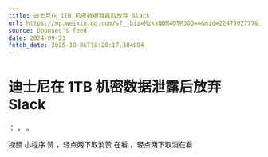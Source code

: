 ```yaml
---
title: 迪士尼在 1TB 机密数据泄露后放弃 Slack
url: https://mp.weixin.qq.com/s?__biz=MzkxNDM4OTM3OQ==&mid=2247502777&idx=5&sn=3a78e07bcbdcb34e33d92d32881f4cae
source: Doonsec's feed
date: 2024-09-23
fetch_date: 2025-10-06T18:20:17.384004
---
```


# 迪士尼在 1TB 机密数据泄露后放弃 Slack

：
，
。

视频
小程序
赞
，轻点两下取消赞
在看
，轻点两下取消在看